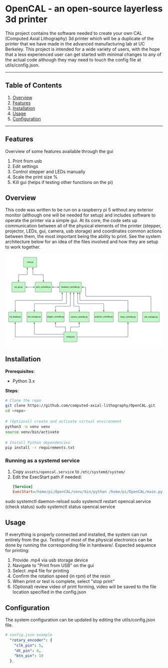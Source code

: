 # OpenCAL - an open-source layerless 3d printer

This project contains the software needed to create your own CAL (Computed Axial Lithography) 3d printer which will be a duplicate of the printer that we have made in the advanced manufacturing lab at UC Berkeley. This project is intended for a wide variety of users, with the hope that a less experienced user can get started with minimal changes to any of the actual code although they may need to touch the config file at utils/config.json. 

---

## Table of Contents

1. [Overview](#overview)
2. [Features](#Features)
2. [Installation](#installation)
3. [Usage](#usage)
4. [Configuration](#configuration)

---

## Features
Overview of some features available through the gui
1. Print from usb
2. Edit settings
3. Control stepper and LEDs manually
4. Scale the print size %
5. Kill gui (helps if testing other functions on the pi)

## Overview

This code was written to be run on a raspberry pi 5 without any exterior monitor (although one will be needed for setup) and includes software to operate the printer via a simple gui. At its core, the code sets up communication between all of the physical elements of the printer (stepper, projector, LEDs, gui, camera, usb storage) and coordinates common actions between them, the most important being the ability to print. See the system architecture below for an idea of the files involved and how they are setup to work together.

![System Architecture Diagram](assets/sw_overview.png "Architecture")


## Installation

**Prerequisites**:

* Python 3.x

**Steps**:

```bash
# Clone the repo
git clone https://github.com/computed-axial-lithography/OpenCAL.git
cd <repo>

# (Optional) create and activate virtual environment
python3 -m venv venv
source venv/bin/activate

# Install Python dependencies
pip install -r requirements.txt
```
### Running as a systemd service
1. Copy `assets/opencal.service` to `/etc/systemd/system/`
2. Edit the ExecStart path if needed:
   ```ini
   [Service]
   ExecStart=/home/pi/OpenCAL/venv/bin/python /home/pi/OpenCAL/main.py

sudo systemctl daemon-reload
sudo systemctl restart opencal.service
(check status)
sudo systemctl status opencal.service



## Usage

If everything is properly connected and installed, the system can run entirely from the gui. Testing of most of the physical electronics can be done by running the corresponding file in hardware/. Expected sequence for printing:
1. Provide .mp4 via usb storage device
2. Navigate to "Print from USB" on the gui
3. Select .mp4 file for printing
4. Confirm the rotation speed (in rpm) of the resin
5. When print or test is complete, select "stop print"
6. (Optional) review video of print forming, video will be saved to the file location specified in the config.json

## Configuration

The system configuration can be updated by editing the utils/config.json file. 

```yaml
# config.json example
  "rotary_encoder": {
    "clk_pin": 5,
    "dt_pin": 6,
    "btn_pin": 19
  },
```

